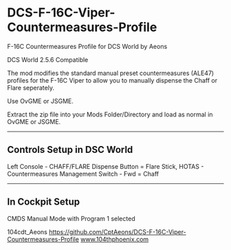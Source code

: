 # DCS-F-16C-Viper-Countermeasures-Profile
 F-16C Countermeasures Profile for DCS World by Aeons

DCS World 2.5.6 Compatible

The mod modifies the standard manual preset countermeasures (ALE47) profiles for the F-16C Viper to allow you to manually dispense the Chaff or Flare seperately.

Use OvGME or JSGME.

Extract the zip file into your Mods Folder/Directory and load as normal in OvGME or JSGME.

-------------------------------
Controls Setup in DSC World
-------------------------------

Left Console - CHAFF/FLARE Dispense Button = Flare
Stick, HOTAS - Countermeasures Management Switch - Fwd = Chaff

-------------------------------
In Cockpit Setup
-------------------------------

CMDS Manual Mode with Program 1 selected


104cdt_Aeons
https://github.com/CptAeons/DCS-F-16C-Viper-Countermeasures-Profile
www.104thphoenix.com